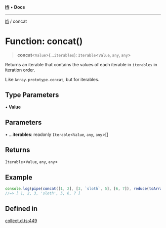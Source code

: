 [**lfi**](../readme.md) • **Docs**

---

[lfi](../globals.md) / concat

# Function: concat()

> **concat**\<`Value`\>(...`iterables`): `Iterable`\<`Value`, `any`, `any`\>

Returns an iterable that contains the values of each iterable in `iterables` in
iteration order.

Like `Array.prototype.concat`, but for iterables.

## Type Parameters

• **Value**

## Parameters

• ...**iterables**: readonly `Iterable`\<`Value`, `any`, `any`\>[]

## Returns

`Iterable`\<`Value`, `any`, `any`\>

## Example

```js
console.log(pipe(concat([1, 2], [3, `sloth`, 5], [6, 7]), reduce(toArray())))
//=> [ 1, 2, 3, 'sloth', 5, 6, 7 ]
```

## Defined in

[collect.d.ts:449](https://github.com/TomerAberbach/lfi/blob/c9ef1bf4d1040d7f49c52b70b358c019e55f524d/src/operations/collect.d.ts#L449)
